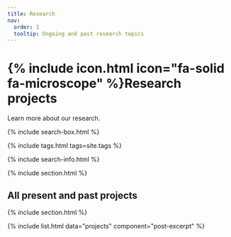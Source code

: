 ```yaml
---
title: Research
nav:
  order: 1
  tooltip: Ongoing and past research topics
---
```


# {% include icon.html icon="fa-solid fa-microscope" %}Research projects

Learn more about our research.

{% include search-box.html %}

{% include tags.html tags=site.tags %}

{% include search-info.html %}

{% include section.html %}

<!--- ## Featured

{% include list.html component="card" data="projects" filter="group == 'featured'" %}

{% include section.html %} -->

## All present and past projects

{% include section.html %}

{% include list.html data="projects" component="post-excerpt" %}

